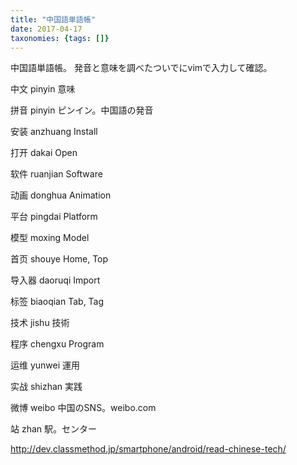 ```yaml
---
title: "中国語単語帳"
date: 2017-04-17
taxonomies: {tags: []}
---
```


中国語単語帳。
発音と意味を調べたついでにvimで入力して確認。




中文
pinyin
意味




拼音
pinyin
ピンイン。中国語の発音


安装
anzhuang
Install


打开
dakai
Open


软件
ruanjian
Software


动画
donghua
Animation


平台
pingdai
Platform


模型
moxing
Model


首页
shouye
Home, Top


导入器
daoruqi
Import


标签
biaoqian
Tab, Tag


技术
jishu
技術


程序
chengxu
Program


运维
yunwei
運用


实战
shizhan
実践


微博
weibo
中国のSNS。weibo.com


站
zhan
駅。センター




http://dev.classmethod.jp/smartphone/android/read-chinese-tech/

